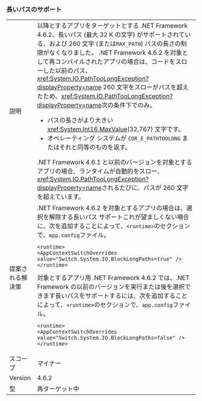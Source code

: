 ### <a name="long-path-support"></a>長いパスのサポート

|   |   |
|---|---|
|説明|以降とするアプリをターゲットとする .NET Framework 4.6.2、長いパス (最大 32 K の文字) がサポートされている、および 260 文字 (または<code>MAX_PATH</code>) パスの長さの制限がなくなりました。 .NET Framework 4.6.2 を対象として再コンパイルされたアプリの場合は、コードをスローした以前のパス、 <xref:System.IO.PathTooLongException?displayProperty=name> 260 文字をスローがパスを超えたため、<xref:System.IO.PathTooLongException?displayProperty=name>次の条件下でのみ。<ul><li>パスの長さがより大きい<xref:System.Int16.MaxValue>(32,767) 文字です。</li><li>オペレーティング システムが <code>COR_E_PATHTOOLONG</code> またはそれと同等のものを返す。</li></ul>.NET Framework 4.6.1 と以前のバージョンを対象とするアプリの場合、ランタイムが自動的をスロー、<xref:System.IO.PathTooLongException?displayProperty=name>されるたびに、パスが 260 文字を超えています。|
|提案される解決策|.NET Framework 4.6.2 を対象とするアプリの場合は、選択を解除する長いパス サポートこれが望ましくない場合に、次を追加することによって、<code>&lt;runtime&gt;</code>のセクションで、<code>app.config</code>ファイル。<pre><code class="language-xml">&lt;runtime&gt;&#13;&#10;&lt;AppContextSwitchOverrides value=&quot;Switch.System.IO.BlockLongPaths=true&quot; /&gt;&#13;&#10;&lt;/runtime&gt;&#13;&#10;</code></pre>対象とするアプリ用 .NET Framework 4.6.2 では、.NET Framework の以前のバージョンを実行または後を選択できます長いパスをサポートするには、次を追加することによって、<code>&lt;runtime&gt;</code>のセクションで、<code>app.config</code>ファイル。<pre><code class="language-xml">&lt;runtime&gt;&#13;&#10;&lt;AppContextSwitchOverrides value=&quot;Switch.System.IO.BlockLongPaths=false&quot; /&gt;&#13;&#10;&lt;/runtime&gt;&#13;&#10;</code></pre>|
|スコープ|マイナー|
|Version|4.6.2|
|型|再ターゲット中|

